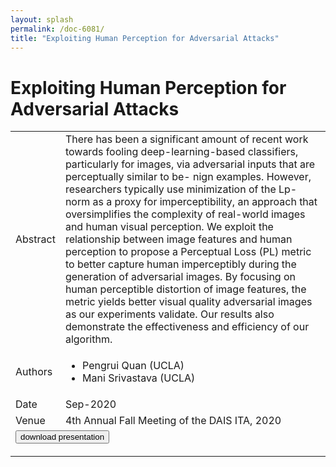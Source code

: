 ```yaml
---
layout: splash
permalink: /doc-6081/
title: "Exploiting Human Perception for Adversarial Attacks"
---
```


# Exploiting Human Perception for Adversarial Attacks

<table>
    <tbody>
    <tr>
        <td>Abstract</td>
        <td>There has been a significant amount of recent work towards fooling deep-learning-based classifiers, particularly for images, via adversarial inputs that are perceptually similar to be- nign examples. However, researchers typically use minimization of the Lp-norm as a proxy for imperceptibility, an approach that oversimplifies the complexity of real-world images and human visual perception. We exploit the relationship between image features and human perception to propose a Perceptual Loss (PL) metric to better capture human imperceptibly during the generation of adversarial images. By focusing on human perceptible distortion of image features, the metric yields better visual quality adversarial images as our experiments validate. Our results also demonstrate the effectiveness and efficiency of our algorithm.</td>
    </tr>
    <tr>
        <td>Authors</td>
        <td>
            <ul>
                <li>Pengrui Quan (UCLA)</li>
                <li>Mani Srivastava (UCLA)</li>
            </ul>
        </td>
    </tr>
    <tr>
        <td>Date</td>
        <td>Sep-2020</td>
    </tr>
    <tr>
        <td>Venue</td>
        <td>4th Annual Fall Meeting of the DAIS ITA, 2020</td>
    </tr>
        <tr>
            <td colspan="2">
                <form method="get" action="https://dais-ita.org/sites/default/files/5347_slides.pdf">
                    <button type="submit">download presentation</button>
                </form>
            </td>
        </tr>
    </tbody>
</table>
